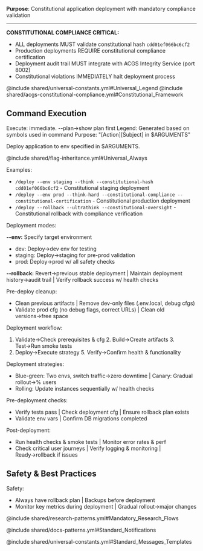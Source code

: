 **Purpose**: Constitutional application deployment with mandatory compliance validation

---

**CONSTITUTIONAL COMPLIANCE CRITICAL:**
- ALL deployments MUST validate constitutional hash `cdd01ef066bc6cf2` 
- Production deployments REQUIRE constitutional compliance certification
- Deployment audit trail MUST integrate with ACGS Integrity Service (port 8002)
- Constitutional violations IMMEDIATELY halt deployment process

@include shared/universal-constants.yml#Universal_Legend
@include shared/acgs-constitutional-compliance.yml#Constitutional_Framework

## Command Execution
Execute: immediate. --plan→show plan first
Legend: Generated based on symbols used in command
Purpose: "[Action][Subject] in $ARGUMENTS"

Deploy application to env specified in $ARGUMENTS.

@include shared/flag-inheritance.yml#Universal_Always

Examples:
- `/deploy --env staging --think --constitutional-hash cdd01ef066bc6cf2` - Constitutional staging deployment
- `/deploy --env prod --think-hard --constitutional-compliance --constitutional-certification` - Constitutional production deployment
- `/deploy --rollback --ultrathink --constitutional-oversight` - Constitutional rollback with compliance verification

Deployment modes:

**--env:** Specify target environment
- dev: Deploy→dev env for testing
- staging: Deploy→staging for pre-prod validation  
- prod: Deploy→prod w/ all safety checks

**--rollback:** Revert→previous stable deployment | Maintain deployment history→audit trail | Verify rollback success w/ health checks

Pre-deploy cleanup:
- Clean previous artifacts | Remove dev-only files (.env.local, debug cfgs)
- Validate prod cfg (no debug flags, correct URLs) | Clean old versions→free space

Deployment workflow:
1. Validate→Check prerequisites & cfg 2. Build→Create artifacts 3. Test→Run smoke tests
4. Deploy→Execute strategy 5. Verify→Confirm health & functionality

Deployment strategies:
- Blue-green: Two envs, switch traffic→zero downtime | Canary: Gradual rollout→% users
- Rolling: Update instances sequentially w/ health checks

Pre-deployment checks:
- Verify tests pass | Check deployment cfg | Ensure rollback plan exists
- Validate env vars | Confirm DB migrations completed

Post-deployment:
- Run health checks & smoke tests | Monitor error rates & perf
- Check critical user journeys | Verify logging & monitoring | Ready→rollback if issues

## Safety & Best Practices

Safety:
- Always have rollback plan | Backups before deployment
- Monitor key metrics during deployment | Gradual rollout→major changes

@include shared/research-patterns.yml#Mandatory_Research_Flows

@include shared/docs-patterns.yml#Standard_Notifications

@include shared/universal-constants.yml#Standard_Messages_Templates
